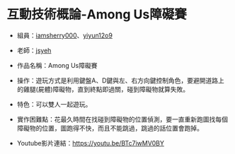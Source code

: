 # 互動技術概論-Among Us障礙賽
- 組員：[iamsherry000](https://github.com/iamsherry000)、[yiyun12o9](https://github.com/yiyun12o9)

- 老師：[jsyeh](https://github.com/jsyeh)

- 作品名稱：Among Us障礙賽

- 操作：遊玩方式是利用鍵盤A、D鍵與左、右方向鍵控制角色，要避開道路上的雞腿(屍體)障礙物，直到終點即過關，碰到障礙物就算失敗。

- 特色：可以雙人一起遊玩。

- 實作困難點：花最久時間在找碰到障礙物的位置偵測，要一直重新跑圖找每個障礙物的位置，圖跑得不快，而且不能跳過，跳過的話位置會跑掉。

- Youtube影片連結：https://youtu.be/BTc7iwMV0BY